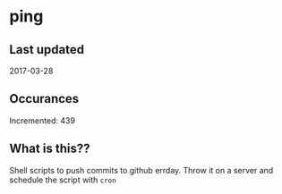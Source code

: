 # ping

## Last updated
2017-03-28

## Occurances
Incremented: 439

## What is this??
Shell scripts to push commits to github errday. Throw it on a server and schedule the script with `cron`


